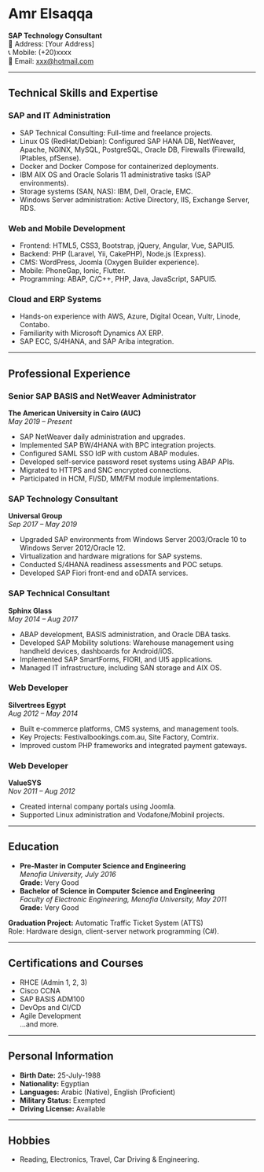 # Amr Elsaqqa
**SAP Technology Consultant**  
📍 Address: [Your Address]  
📞 Mobile: (+20)xxxx  
📧 Email: xxx@hotmail.com  

---

## **Technical Skills and Expertise**

### SAP and IT Administration
- SAP Technical Consulting: Full-time and freelance projects.
- Linux OS (RedHat/Debian): Configured SAP HANA DB, NetWeaver, Apache, NGINX, MySQL, PostgreSQL, Oracle DB, Firewalls (Firewalld, IPtables, pfSense).
- Docker and Docker Compose for containerized deployments.
- IBM AIX OS and Oracle Solaris 11 administrative tasks (SAP environments).
- Storage systems (SAN, NAS): IBM, Dell, Oracle, EMC.
- Windows Server administration: Active Directory, IIS, Exchange Server, RDS.

### Web and Mobile Development
- Frontend: HTML5, CSS3, Bootstrap, jQuery, Angular, Vue, SAPUI5.
- Backend: PHP (Laravel, Yii, CakePHP), Node.js (Express).
- CMS: WordPress, Joomla (Oxygen Builder experience).
- Mobile: PhoneGap, Ionic, Flutter.
- Programming: ABAP, C/C++, PHP, Java, JavaScript, SAPUI5.

### Cloud and ERP Systems
- Hands-on experience with AWS, Azure, Digital Ocean, Vultr, Linode, Contabo.
- Familiarity with Microsoft Dynamics AX ERP.
- SAP ECC, S/4HANA, and SAP Ariba integration.

---

## **Professional Experience**

### **Senior SAP BASIS and NetWeaver Administrator**  
**The American University in Cairo (AUC)**  
_May 2019 – Present_

- SAP NetWeaver daily administration and upgrades.
- Implemented SAP BW/4HANA with BPC integration projects.
- Configured SAML SSO IdP with custom ABAP modules.
- Developed self-service password reset systems using ABAP APIs.
- Migrated to HTTPS and SNC encrypted connections.
- Participated in HCM, FI/SD, MM/FM module implementations.

### **SAP Technology Consultant**  
**Universal Group**  
_Sep 2017 – May 2019_

- Upgraded SAP environments from Windows Server 2003/Oracle 10 to Windows Server 2012/Oracle 12.
- Virtualization and hardware migrations for SAP systems.
- Conducted S/4HANA readiness assessments and POC setups.
- Developed SAP Fiori front-end and oDATA services.

### **SAP Technical Consultant**  
**Sphinx Glass**  
_May 2014 – Aug 2017_

- ABAP development, BASIS administration, and Oracle DBA tasks.
- Developed SAP Mobility solutions: Warehouse management using handheld devices, dashboards for Android/iOS.
- Implemented SAP SmartForms, FIORI, and UI5 applications.
- Managed IT infrastructure, including SAN storage and AIX OS.

### **Web Developer**  
**Silvertrees Egypt**  
_Aug 2012 – May 2014_

- Built e-commerce platforms, CMS systems, and management tools.
- Key Projects: Festivalbookings.com.au, Site Factory, Comtrix.
- Improved custom PHP frameworks and integrated payment gateways.

### **Web Developer**  
**ValueSYS**  
_Nov 2011 – Aug 2012_

- Created internal company portals using Joomla.
- Supported Linux administration and Vodafone/Mobinil projects.

---

## **Education**

- **Pre-Master in Computer Science and Engineering**  
  _Menofia University, July 2016_  
  **Grade:** Very Good  
- **Bachelor of Science in Computer Science and Engineering**  
  _Faculty of Electronic Engineering, Menofia University, May 2011_  
  **Grade:** Very Good  

**Graduation Project:** Automatic Traffic Ticket System (ATTS)  
Role: Hardware design, client-server network programming (C#).

---

## **Certifications and Courses**
- RHCE (Admin 1, 2, 3)
- Cisco CCNA
- SAP BASIS ADM100
- DevOps and CI/CD
- Agile Development  
...and more.

---

## **Personal Information**
- **Birth Date:** 25-July-1988  
- **Nationality:** Egyptian  
- **Languages:** Arabic (Native), English (Proficient)  
- **Military Status:** Exempted  
- **Driving License:** Available  

---

## **Hobbies**
- Reading, Electronics, Travel, Car Driving & Engineering.
